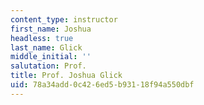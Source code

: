 ```yaml
---
content_type: instructor
first_name: Joshua
headless: true
last_name: Glick
middle_initial: ''
salutation: Prof.
title: Prof. Joshua Glick
uid: 78a34add-0c42-6ed5-b931-18f94a550dbf
---
```

